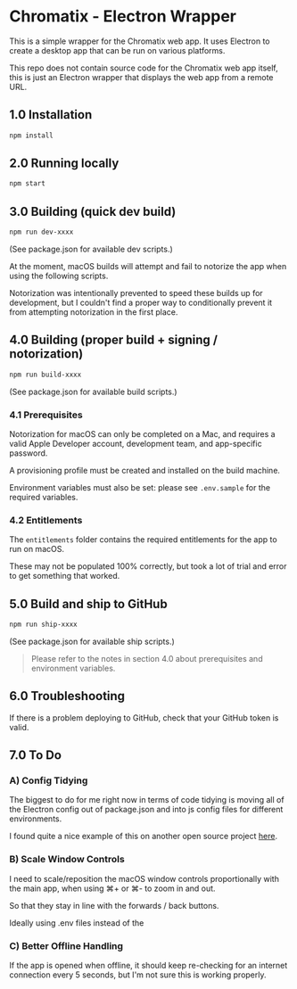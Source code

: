 # Chromatix - Electron Wrapper

This is a simple wrapper for the Chromatix web app. It uses Electron to create a desktop app that can be run on various platforms.

This repo does not contain source code for the Chromatix web app itself, this is just an Electron wrapper that displays the web app from a remote URL.

## 1.0 Installation

```bash
npm install
```

## 2.0 Running locally

```bash
npm start
```

## 3.0 Building (quick dev build)

```bash
npm run dev-xxxx
```
(See package.json for available dev scripts.)

At the moment, macOS builds will attempt and fail to notorize the app when using the following scripts.

Notorization was intentionally prevented to speed these builds up for development, but I couldn't find a proper way to conditionally prevent it from attempting notorization in the first place.

## 4.0 Building (proper build + signing / notorization)

```bash
npm run build-xxxx
```
(See package.json for available build scripts.)

### 4.1 Prerequisites

Notorization for macOS can only be completed on a Mac, and requires a valid Apple Developer account, development team, and app-specific password.

A provisioning profile must be created and installed on the build machine.

Environment variables must also be set: please see `.env.sample` for the required variables.

### 4.2 Entitlements

The `entitlements` folder contains the required entitlements for the app to run on macOS.

These may not be populated 100% correctly, but took a lot of trial and error to get something that worked.

## 5.0 Build and ship to GitHub

```bash
npm run ship-xxxx
```
(See package.json for available ship scripts.)

> Please refer to the notes in section 4.0 about prerequisites and environment variables.

## 6.0 Troubleshooting

If there is a problem deploying to GitHub, check that your GitHub token is valid.

## 7.0 To Do

### A) Config Tidying

The biggest to do for me right now in terms of code tidying is moving all of the Electron config out of package.json and into js config files for different environments.

I found quite a nice example of this on another open source project [here](https://github.com/mockoon/mockoon/tree/main/packages/desktop/build-configs).

### B) Scale Window Controls

I need to scale/reposition the macOS window controls proportionally with the main app, when using ⌘+ or ⌘- to zoom in and out.

So that they stay in line with the forwards / back buttons.

Ideally using .env files instead of the

### C) Better Offline Handling

If the app is opened when offline, it should keep re-checking for an internet connection every 5 seconds, but I'm not sure this is working properly.
